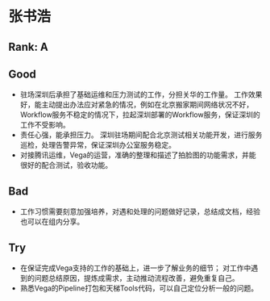 # 张书浩

## Rank: A

## Good

* 驻场深圳后承担了基础运维和压力测试的工作，分担关华的工作量。 工作效果好，能主动提出办法应对紧急的情况，例如在北京搬家期间网络状况不好，Workflow服务不稳定的情况下，拉起深圳部署的Workflow服务，保证深圳的工作不受影响。
* 责任心强，能承担压力。 深圳驻场期间配合北京测试相关功能开发，进行服务巡检，处理告警异常，保证深圳办公室服务稳定。
* 对接腾讯运维，Vega的运营，准确的整理和描述了拍脸图的功能需求，并能很好的配合测试，验收功能。

## Bad

* 工作习惯需要刻意加强培养，对遇和处理的问题做好记录，总结成文档，经验也可以在组内分享。

## Try

* 在保证完成Vega支持的工作的基础上，进一步了解业务的细节； 对工作中遇到的问题总结原因，提炼成需求，主动推动流程改善，避免重复自己。
* 熟悉Vega的Pipeline打包和天梯Tools代码，可以自己定位分析一般的问题。
